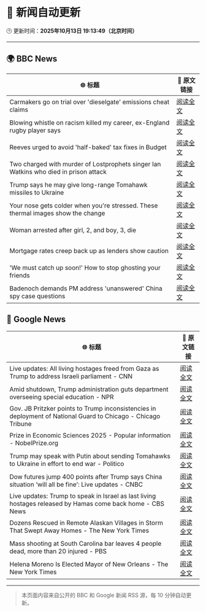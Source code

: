 # 🧠 新闻自动更新

🕒 更新时间：**2025年10月13日 19:13:49（北京时间）**

---

## 🌍 BBC News

| 🌐 标题 | 🔗 原文链接 |
|--------|-------------|
| Carmakers go on trial over 'dieselgate' emissions cheat claims | [阅读全文](https://www.bbc.com/news/articles/cjr5epw8dweo?at_medium=RSS&at_campaign=rss) |
| Blowing whistle on racism killed my career, ex-England rugby player says | [阅读全文](https://www.bbc.com/sport/rugby-union/articles/cdr61plm727o?at_medium=RSS&at_campaign=rss) |
| Reeves urged to avoid 'half-baked' tax fixes in Budget | [阅读全文](https://www.bbc.com/news/articles/cx2n08n15w2o?at_medium=RSS&at_campaign=rss) |
| Two charged with murder of Lostprophets singer Ian Watkins who died in prison attack | [阅读全文](https://www.bbc.com/news/articles/c3drdy5ry2do?at_medium=RSS&at_campaign=rss) |
| Trump says he may give long-range Tomahawk missiles to Ukraine | [阅读全文](https://www.bbc.com/news/articles/c93xpqgzkv0o?at_medium=RSS&at_campaign=rss) |
| Your nose gets colder when you're stressed. These thermal images show the change | [阅读全文](https://www.bbc.com/news/articles/cj076ynnlpgo?at_medium=RSS&at_campaign=rss) |
| Woman arrested after girl, 2, and boy, 3, die | [阅读全文](https://www.bbc.com/news/articles/c78n8y3mlxko?at_medium=RSS&at_campaign=rss) |
| Mortgage rates creep back up as lenders show caution | [阅读全文](https://www.bbc.com/news/articles/cdx4l557n1lo?at_medium=RSS&at_campaign=rss) |
| 'We must catch up soon!' How to stop ghosting your friends | [阅读全文](https://www.bbc.com/news/articles/cwyr971q7rxo?at_medium=RSS&at_campaign=rss) |
| Badenoch demands PM address 'unanswered' China spy case questions | [阅读全文](https://www.bbc.com/news/articles/cg424d712q7o?at_medium=RSS&at_campaign=rss) |

## 📰 Google News

| 🌐 标题 | 🔗 原文链接 |
|--------|-------------|
| Live updates: All living hostages freed from Gaza as Trump to address Israeli parliament - CNN | [阅读全文](https://news.google.com/rss/articles/CBMiiAFBVV95cUxOZlN0a0k2cUtsZ1lZSnpkTWNIM2gzSzhINFB3aGtjWVlKcG9OUVpvZnN2M1FrRGVhWjZ6SW44U2c5Z2ZManRHZU05NVhUalEzcXhpbHkwczBIRHdzZFEzc2IxNUFCV2pxaXZlaUxoc3E2Y3pfNklsdVNvN0xZTXVCSlJ5U09RN2cw?oc=5) |
| Amid shutdown, Trump administration guts department overseeing special education - NPR | [阅读全文](https://news.google.com/rss/articles/CBMirAFBVV95cUxOQ3RMalFLWV9LdDBVbHNYbldoSk42X1F1ajhwc0pDcUE2amVXRVVDcTR0c3NUbm5oanhRNEVXbjA1eWVFdEYyY3dJVks3b2pJUkRaWDR5ekVzcFJLUThvNk5oN2gtOWg2Nmo5QnFKX3VmYWxfQ244bW5kRWVJbTh2NmVJZ3R3dGZGUW5zVS1xemlibW9WYks2ODVLQkhxclhFUWk2RHFMd3VtRUVW?oc=5) |
| Gov. JB Pritzker points to Trump inconsistencies in deployment of National Guard to Chicago - Chicago Tribune | [阅读全文](https://news.google.com/rss/articles/CBMiiAFBVV95cUxPVl9XX2doUkZlSFZ0SUN1aFB4VUh5UGRYMzdlLVVPMEcxRHQ3QVNBYjd4azJVS0l4ZC1maFNWTjNEXzEtVWdZbHh6angyUjBjNS1ZdFQ1dUxuZWFtLWM3OEctMlgzM0FmdVZOaDhnRFdDNmdsSjF0RlV6UGgtUFp3LVBib2g1MV9w?oc=5) |
| Prize in Economic Sciences 2025 - Popular information - NobelPrize.org | [阅读全文](https://news.google.com/rss/articles/CBMigwFBVV95cUxOS3VaSXExTlM1Q0Z0amlGS083NHdPYUluaWpJcVNpenBPVlBzZlhVMFBFME1iV1B3OWpXRHI2WXQzcDFHWFdxMC12clo2WUxHU0FCVGd5bFpFTzU3UVFqTE9IQTdqNHJzUUZRUUd1UnJSa2kwb1lCbVBpTVhvZkltM2JZQQ?oc=5) |
| Trump may speak with Putin about sending Tomahawks to Ukraine in effort to end war - Politico | [阅读全文](https://news.google.com/rss/articles/CBMilAFBVV95cUxPV1VKVExVR2ZuWER1amkxZzR5dngyNXNZWEJYQ3N3bllfdXBoWklPZDFsNzRyR3ROeEwzQVpCTTJ3ckFLRWVJOFBCQWR6WnBPRHlpMkZXd0tobmZiQXZWUWw3ejR4MnMyUmU3ZlRLT1NwRTVNamJHd09oSFFYeU5RQmxzZUM0OVBCeFZURFl5YmgxMzFH?oc=5) |
| Dow futures jump 400 points after Trump says China situation ‘will all be fine’: Live updates - CNBC | [阅读全文](https://news.google.com/rss/articles/CBMid0FVX3lxTE1oT1M1bU5tYXhVYTNnNW9jYllzdFZ3eXFDb0lfMGUteUFiZmtJa2NzZG15ZTlMa2hyWTVMYktVX1p3X3VHWUhmRjhiVjk0UEVKcXFVME52Y1VoYllIM0dabnRxdFFhc080b2EwRU5HQVEwTkt2bTQ00gF8QVVfeXFMUG1Ka2h2MkNpVUwtck9nYk1CYTQ4Z2U3ZEpQRjYyYmdKa1NxSDRFaG1ZM2h1WFRlMExGQmYyWUpMZkRPMTk3a09xRU8zMURHVkNZVXB4Q1dseC1GUHA0NDFYYkJXak9rR1Fxd2ZwbkhWWDR2MmJQZ19oM21haA?oc=5) |
| Live updates: Trump to speak in Israel as last living hostages released by Hamas come back home - CBS News | [阅读全文](https://news.google.com/rss/articles/CBMipgFBVV95cUxQRjQ1czM2Q05FcXRNYmtuRlFnaUVjVEtBdWZ3U3JvamdINFJ1UmoyQWVqb0JtUDBRMW91V19oM3ZCS1FOc3FPamtmaEtZc2FObTZtVjBlRms4TFZIS2RuYkhJTGVwVDNSejVLSmlTUFB0RWUtcm94N1JIUHNSMkdEbzRYVTlyQlo5SDB3WUN0RkxucDI5S0RxcmMxODl1OXBvSTVOeF9n0gGrAUFVX3lxTFBqMWdqVG1pUG9jdE9vTWFRbi1kWE9mTDZ2WFFfNzB2bGRmeko5QVRPVThGVWh4cFhMcEVLNXNaZ25rYXE2MlN0WXJOU295OHprazRTNng5Ti1adVRfYWJMcjhYa2R1Uzc2M3YyZFpjZkRLNUY0VjRPUnNLaWgwMmgyMmh2RlJTOEQ4cU5aZU4yREpQdmhMbjBvRm5VcWc0UkMtRl9TUGlZTDVqMA?oc=5) |
| Dozens Rescued in Remote Alaskan Villages in Storm That Swept Away Homes - The New York Times | [阅读全文](https://news.google.com/rss/articles/CBMidEFVX3lxTE9lVU9HU3E5cjllM0lUT3pWaGl0VlJua3F2S01uNVpOTDhSLTZPY0psNHlOSHdzbVdjMDNudDVtMGgxeTFOTlZZTmFYZTNNV2xaSzQwdThHRHlaZUhJcEdxNVdBYWRRWmFsbUhtOXJucWhJX2x0?oc=5) |
| Mass shooting at South Carolina bar leaves 4 people dead, more than 20 injured - PBS | [阅读全文](https://news.google.com/rss/articles/CBMiswFBVV95cUxQaFJmdVc5YTZicTVnb1FodGZieU9nM3VPTmZSNVBZT1VrbkNSQ25RNXFpa0EtRDNfU0IzUkZBcHA2bG1FRmJFeTM0ZFpaaHJZRkQweXAxYWVicjViY2RrSnZOeFF6a3RIcWJLc3JKWHhpcnBKX3hYUjhqNlVXZFpsa0pGOWVPVmlGaDZfY18ydFhvMVBKbmNRXzVCVUVFMXhXNVFlTTBRLXNHOGtoajhCM1N5WQ?oc=5) |
| Helena Moreno Is Elected Mayor of New Orleans - The New York Times | [阅读全文](https://news.google.com/rss/articles/CBMiigFBVV95cUxPeDluMm1JaDQ0Tnp4aFFkZmF6MURDckkzYnlCUzdhSGdUOUU3d0JadTl4bThoTWdIbERsZURrZU5aRGJpTk9EM2V3RlE4Z19RNHZJakZ0MVVLRkVsd1U3U05hVUw2SHd4SDZlZWZaQ3l4YjhNTDBDR0hMYVpSeWpaa19SYkdYanl6WFE?oc=5) |

---
> 本页面内容来自公开的 BBC 和 Google 新闻 RSS 源，每 10 分钟自动更新。